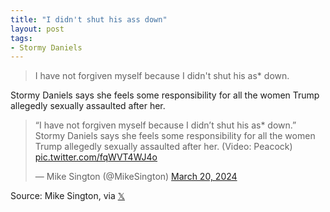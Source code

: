 ```yaml
---
title: "I didn't shut his ass down"
layout: post
tags:
- Stormy Daniels
---
```


> I have not forgiven myself because I didn't shut his as* down.

Stormy Daniels says she feels some responsibility for all the women Trump allegedly sexually assaulted after her.

<blockquote class="twitter-tweet"><p lang="en" dir="ltr">“I have not forgiven myself because I didn’t shut his as* down.” Stormy Daniels says she feels some responsibility for all the women Trump allegedly sexually assaulted after her. (Video: Peacock) <a href="https://t.co/fqWVT4WJ4o">pic.twitter.com/fqWVT4WJ4o</a></p>&mdash; Mike Sington (@MikeSington) <a href="https://twitter.com/MikeSington/status/1770527909272563739?ref_src=twsrc%5Etfw">March 20, 2024</a></blockquote> <script async src="https://platform.twitter.com/widgets.js" charset="utf-8"></script>

Source: Mike Sington, via [𝕏](https://x.com)
